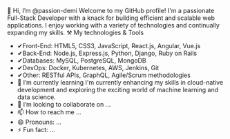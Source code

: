 👋 Hi, I’m @passion-demi
   Welcome to my GitHub profile! I'm a passionate Full-Stack Developer with a knack for building efficient and scalable web applications. I enjoy working with a variety of technologies and continually expanding my skills.
⚒ My technologies & Tools
-   ✔Front-End: HTML5, CSS3, JavaScript, React.js, Angular, Vue.js
-   ✔Back-End: Node.js, Express.js, Python, Django, Ruby on Rails
-   ✔Databases: MySQL, PostgreSQL, MongoDB
-   ✔DevOps: Docker, Kubernetes, AWS, Jenkins, Git
-   ✔Other: RESTful APIs, GraphQL, Agile/Scrum methodologies
- 🌱 I’m currently learning I'm currently enhancing my skills in cloud-native development and exploring the exciting world of machine learning and data science.
- 💞️ I’m looking to collaborate on ...
- 📫 How to reach me ...
- 😄 Pronouns: ...
- ⚡ Fun fact: ...

<!---
passion-demi/passion-demi is a ✨ special ✨ repository because its `README.md` (this file) appears on your GitHub profile.
You can click the Preview link to take a look at your changes.
--->
